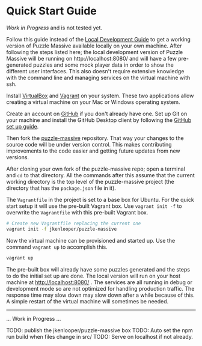 # Quick Start Guide

_Work in Progress_ and is not tested yet.

Follow this guide instead of the [Local Development Guide](development.md) to
get a working version of Puzzle Massive available locally on your own machine.
After following the steps listed here; the local development version of Puzzle
Massive will be running on http://localhost:8080/ and will have a few
pre-generated puzzles and some mock player data in order to show the different
user interfaces.  This also doesn't require extensive knowledge with the command
line and managing services on the virtual machine with ssh.

Install [VirtualBox](https://www.virtualbox.org/) and
[Vagrant](https://www.vagrantup.com/) on your system.  These two applications
allow creating a virtual machine on your Mac or Windows operating system.

Create an account on [GitHub](https://github.com/) if you don't already have
one.  Set up Git on your machine and install the GitHub Desktop client by
following the 
[GitHub set up guide](https://help.github.com/en/articles/set-up-git).

Then fork the [puzzle-massive](https://github.com/jkenlooper/puzzle-massive)
repository.  That way your changes to the source code will be under version
control.  This makes contributing improvements to the code easier and getting
future updates from new versions.

After cloning your own fork of the puzzle-massive repo; open a terminal and `cd`
to that directory.  All the commands after this assume that the current working
directory is the top level of the puzzle-massive project (the directory that has
the `package.json` file in it).

The `Vagrantfile` in the project is set to a base box for Ubuntu.  For the quick
start setup it will use the pre-built Vagrant box.  Use `vagrant init -f` to
overwrite the `Vagrantfile` with this pre-built Vagrant box.

```bash
# Create new Vagrantfile replacing the current one
vagrant init -f jkenlooper/puzzle-massive
```

Now the virtual machine can be provisioned and started up.  Use the command
`vagrant up` to accomplish this.

```bash
vagrant up
```

The pre-built box will already have some puzzles generated and the steps to do
the initial set up are done.  The local version will run on your host machine at
[http://localhost:8080/](http://localhost:8080/) .  The services are all running
in debug or development mode so are not optimized for handling production
traffic.  The response time may slow down may slow down after a while because of this.  A simple restart of the virtual machine will sometimes be needed.


----

... Work in Progress ...

TODO: publish the jkenlooper/puzzle-massive box
TODO: Auto set the npm run build when files change in src/
TODO: Serve on localhost if not already.
